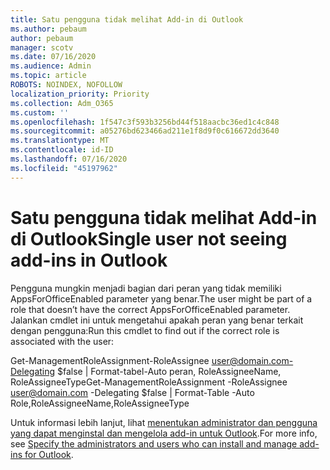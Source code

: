 ```yaml
---
title: Satu pengguna tidak melihat Add-in di Outlook
ms.author: pebaum
author: pebaum
manager: scotv
ms.date: 07/16/2020
ms.audience: Admin
ms.topic: article
ROBOTS: NOINDEX, NOFOLLOW
localization_priority: Priority
ms.collection: Adm_O365
ms.custom: ''
ms.openlocfilehash: 1f547c3f593b3256bd44f518aacbc36ed1c4c848
ms.sourcegitcommit: a05276bd623466ad211e1f8d9f0c616672dd3640
ms.translationtype: MT
ms.contentlocale: id-ID
ms.lasthandoff: 07/16/2020
ms.locfileid: "45197962"
---
```

# <a name="single-user-not-seeing-add-ins-in-outlook"></a><span data-ttu-id="d7a78-102">Satu pengguna tidak melihat Add-in di Outlook</span><span class="sxs-lookup"><span data-stu-id="d7a78-102">Single user not seeing add-ins in Outlook</span></span>

<span data-ttu-id="d7a78-103">Pengguna mungkin menjadi bagian dari peran yang tidak memiliki AppsForOfficeEnabled parameter yang benar.</span><span class="sxs-lookup"><span data-stu-id="d7a78-103">The user might be part of a role that doesn’t have the correct AppsForOfficeEnabled parameter.</span></span> <span data-ttu-id="d7a78-104">Jalankan cmdlet ini untuk mengetahui apakah peran yang benar terkait dengan pengguna:</span><span class="sxs-lookup"><span data-stu-id="d7a78-104">Run this cmdlet to find out if the correct role is associated with the user:</span></span>

<span data-ttu-id="d7a78-105">Get-ManagementRoleAssignment-RoleAssignee user@domain.com-Delegating $false | Format-tabel-Auto peran, RoleAssigneeName, RoleAssigneeType</span><span class="sxs-lookup"><span data-stu-id="d7a78-105">Get-ManagementRoleAssignment -RoleAssignee user@domain.com -Delegating $false | Format-Table -Auto Role,RoleAssigneeName,RoleAssigneeType</span></span>

<span data-ttu-id="d7a78-106">Untuk informasi lebih lanjut, lihat [menentukan administrator dan pengguna yang dapat menginstal dan mengelola add-in untuk Outlook](https://docs.microsoft.com/exchange/clients-and-mobile-in-exchange-online/add-ins-for-outlook/specify-who-can-install-and-manage-add-ins).</span><span class="sxs-lookup"><span data-stu-id="d7a78-106">For more info, see [Specify the administrators and users who can install and manage add-ins for Outlook](https://docs.microsoft.com/exchange/clients-and-mobile-in-exchange-online/add-ins-for-outlook/specify-who-can-install-and-manage-add-ins).</span></span>
